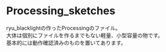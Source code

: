 # Processing_sketches  
ryu_blacklightの作ったProcessingのファイル。  
大体は個別にファイルを作るまでもない軽量、小型容量の物です。  
基本的には動作確認済みのものを置いてあります。
